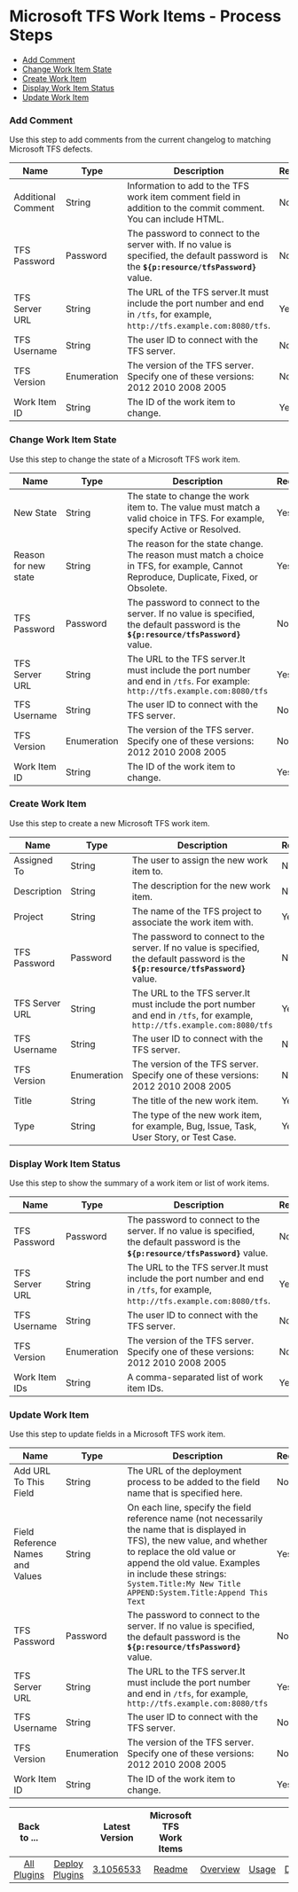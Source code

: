 
# Microsoft TFS Work Items - Process Steps

* [Add Comment](#add_comment)
* [Change Work Item State](#change_work_item_state)
* [Create Work Item](#create_work_item)
* [Display Work Item Status](#display_work_item_status)
* [Update Work Item](#update_work_item)


### Add Comment

Use this step to add comments from the current changelog to matching Microsoft TFS defects.


| Name | Type | Description                                                                                                          | Required |
| ---- | ---- | -------------------------------------------------------------------------------------------------------------------- | -------- |
| Additional Comment | String | Information to add to the TFS work item comment field in addition to the commit comment. You can include HTML. | No |
| TFS Password | Password | The password to connect to the server with. If no value is specified, the default password is the **``${p:resource/tfsPassword}``** value. | No |
| TFS Server URL | String | The URL of the TFS server.It must include the port number and end in `/tfs`, for example, `http://tfs.example.com:8080/tfs`. | Yes |
| TFS Username | String | The user ID to connect with the TFS server. | No |
| TFS Version | Enumeration | The version of the TFS server. Specify one of these versions: 2012 2010 2008 2005 | No |
| Work Item ID | String | The ID of the work item to change. | Yes |

### Change Work Item State

Use this step to change the state of a Microsoft TFS work item.


| Name | Type | Description                                                                                                          | Required |
| ---- | ---- | -------------------------------------------------------------------------------------------------------------------- | -------- |
| New State | String | The state to change the work item to. The value must match a valid choice in TFS. For example, specify Active or Resolved. | Yes |
| Reason for new state | String | The reason for the state change. The reason must match a choice in TFS, for example, Cannot Reproduce, Duplicate, Fixed, or Obsolete. | Yes |
| TFS Password | Password | The password to connect to the server. If no value is specified, the default password is the **``${p:resource/tfsPassword}``** value. | No |
| TFS Server URL | String | The URL to the TFS server.It must include the port number and end in `/tfs`. For example: `http://tfs.example.com:8080/tfs` | Yes |
| TFS Username | String | The user ID to connect with the TFS server. | No |
| TFS Version | Enumeration | The version of the TFS server. Specify one of these versions: 2012 2010 2008 2005 | No |
| Work Item ID | String | The ID of the work item to change. | Yes |

### Create Work Item

Use this step to create a new Microsoft TFS work item.


| Name | Type | Description                                                                                                          | Required |
| ---- | ---- | -------------------------------------------------------------------------------------------------------------------- | -------- |
| Assigned To | String | The user to assign the new work item to. | No |
| Description | String | The description for the new work item. | No |
| Project | String | The name of the TFS project to associate the work item with. | Yes |
| TFS Password | Password | The password to connect to the server. If no value is specified, the default password is the **``${p:resource/tfsPassword}``** value. | No |
| TFS Server URL | String | The URL to the TFS server.It must include the port number and end in `/tfs`, for example, `http://tfs.example.com:8080/tfs` | Yes |
| TFS Username | String | The user ID to connect with the TFS server. | No |
| TFS Version | Enumeration | The version of the TFS server. Specify one of these versions: 2012 2010 2008 2005 | No |
| Title | String | The title of the new work item. | Yes |
| Type | String | The type of the new work item, for example, Bug, Issue, Task, User Story, or Test Case. | Yes |

### Display Work Item Status

Use this step to show the summary of a work item or list of work items.


| Name | Type | Description                                                                                                          | Required |
| ---- | ---- | -------------------------------------------------------------------------------------------------------------------- | -------- |
| TFS Password | Password | The password to connect to the server. If no value is specified, the default password is the **``${p:resource/tfsPassword}``** value. | No |
| TFS Server URL | String | The URL to the TFS server.It must include the port number and end in `/tfs`, for example, `http://tfs.example.com:8080/tfs`. | Yes |
| TFS Username | String | The user ID to connect with the TFS server. | No |
| TFS Version | Enumeration | The version of the TFS server. Specify one of these versions: 2012 2010 2008 2005 | No |
| Work Item IDs | String | A comma-separated list of work item IDs. | Yes |

### Update Work Item

Use this step to update fields in a Microsoft TFS work item.


| Name | Type | Description                                                                                                          | Required |
| ---- | ---- | -------------------------------------------------------------------------------------------------------------------- | -------- |
| Add URL To This Field | String | The URL of the deployment process to be added to the field name that is specified here. | No |
| Field Reference Names and Values | String | On each line, specify the field reference name (not necessarily the name that is displayed in TFS), the new value, and whether to replace the old value or append the old value. Examples in include these strings:  `System.Title:My New Title APPEND:System.Title:Append This Text` | Yes |
| TFS Password | Password | The password to connect to the server. If no value is specified, the default password is the **``${p:resource/tfsPassword}``** value. | No |
| TFS Server URL | String | The URL to the TFS server.It must include the port number and end in `/tfs`, for example, `http://tfs.example.com:8080/tfs` | Yes |
| TFS Username | String | The user ID to connect with the TFS server. | No |
| TFS Version | Enumeration | The version of the TFS server. Specify one of these versions: 2012 2010 2008 2005 | No |
| Work Item ID | String | The ID of the work item to change. | Yes |



|Back to ...||Latest Version|Microsoft TFS Work Items ||||
| :---: | :---: | :---: | :---: | :---: | :---: | :---: |
|[All Plugins](../../index.md)|[Deploy Plugins](../README.md)|[3.1056533](https://raw.githubusercontent.com/UrbanCode/IBM-UCD-PLUGINS/main/files/plugin-air-TFS-WorkItems/TFS-WorkItems-3.1056533.zip)|[Readme](README.md)|[Overview](overview.md)|[Usage](usage.md)|[Downloads](downloads.md)|
